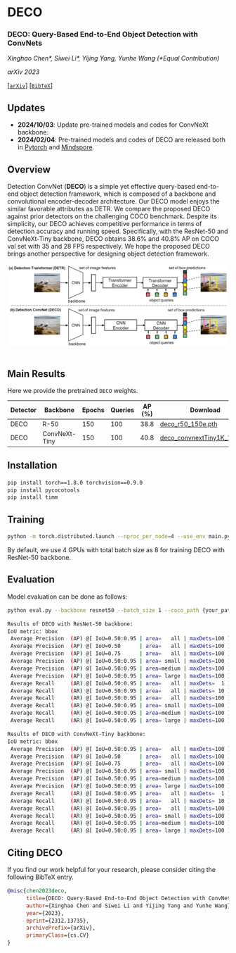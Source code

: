 # DECO
### **DECO: Query-Based End-to-End Object Detection with ConvNets**

*Xinghao Chen\*, Siwei Li\*, Yijing Yang, Yunhe Wang (\*Equal Contribution)*

*arXiv 2023* 

[[`arXiv`](https://arxiv.org/abs/2312.13735)] [[`BibTeX`](#citation)]

## Updates
* **2024/10/03**: Update pre-trained models and codes for ConvNeXt backbone.
* **2024/02/04**: Pre-trained models and codes of DECO are released both in [Pytorch](https://github.com/xinghaochen/DECO) and [Mindspore](https://github.com/mindspore-lab/models/tree/master/research/huawei-noah/DECO).

## Overview

Detection ConvNet (**DECO**) is a simple yet effective query-based end-to-end object detection framework, which is composed of a backbone and convolutional encoder-decoder architecture. Our DECO model enjoys the similar favorable attributes as DETR. We compare the proposed DECO against prior detectors on the challenging COCO benchmark. Despite its simplicity, our DECO achieves competitive performance in terms of detection accuracy and running speed. Specifically, with the ResNet-50 and ConvNeXt-Tiny backbone, DECO obtains 38.6% and 40.8% AP on COCO val set with 35 and 28 FPS respectively. We hope the proposed DECO brings another perspective for designing object detection framework.

<div align="center">
  <img src="./fig/deco_overall_arch.png"/>
</div><br/>

## Main Results

Here we provide the pretrained `DECO` weights.

| Detector | Backbone  | Epochs | Queries| AP (%) | Download |
| ------------------- | -------- | ------- |------- |------- |------- |
| DECO | R-50 | 150 | 100 | 38.8 | [deco_r50_150e.pth](https://github.com/xinghaochen/DECO/releases/download/1.0/deco_r50_150e.pth)
| DECO | ConvNeXt-Tiny | 150 | 100 | 40.8 | [deco_convnextTiny1K_150.pth](https://github.com/xinghaochen/DECO/releases/download/1.0/deco_convnextTiny1K_150.pth)

## Installation
```bash
pip install torch==1.8.0 torchvision==0.9.0
pip install pycocotools
pip install timm
```

## Training

```bash
python -m torch.distributed.launch --nproc_per_node=4 --use_env main.py --backbone resnet50 --batch_size 2 --coco_path {your_path_to_coco} --output_dir {your_path_for_outputs} # 4 gpus example
```
By default, we use 4 GPUs with total batch size as 8 for training DECO with ResNet-50 backbone.

## Evaluation
Model evaluation can be done as follows:

```bash
python eval.py --backbone resnet50 --batch_size 1 --coco_path {your_path_to_coco} --ckpt_path {your_path_to_pretrained_ckpt}
```
```bash
Results of DECO with ResNet-50 backbone:
IoU metric: bbox
 Average Precision  (AP) @[ IoU=0.50:0.95 | area=   all | maxDets=100 ] = 0.388
 Average Precision  (AP) @[ IoU=0.50      | area=   all | maxDets=100 ] = 0.588
 Average Precision  (AP) @[ IoU=0.75      | area=   all | maxDets=100 ] = 0.411
 Average Precision  (AP) @[ IoU=0.50:0.95 | area= small | maxDets=100 ] = 0.199
 Average Precision  (AP) @[ IoU=0.50:0.95 | area=medium | maxDets=100 ] = 0.431
 Average Precision  (AP) @[ IoU=0.50:0.95 | area= large | maxDets=100 ] = 0.555
 Average Recall     (AR) @[ IoU=0.50:0.95 | area=   all | maxDets=  1 ] = 0.320
 Average Recall     (AR) @[ IoU=0.50:0.95 | area=   all | maxDets= 10 ] = 0.522
 Average Recall     (AR) @[ IoU=0.50:0.95 | area=   all | maxDets=100 ] = 0.556
 Average Recall     (AR) @[ IoU=0.50:0.95 | area= small | maxDets=100 ] = 0.297
 Average Recall     (AR) @[ IoU=0.50:0.95 | area=medium | maxDets=100 ] = 0.607
 Average Recall     (AR) @[ IoU=0.50:0.95 | area= large | maxDets=100 ] = 0.798
```

```bash
Results of DECO with ConvNeXt-Tiny backbone:
IoU metric: bbox
 Average Precision  (AP) @[ IoU=0.50:0.95 | area=   all | maxDets=100 ] = 0.408
 Average Precision  (AP) @[ IoU=0.50      | area=   all | maxDets=100 ] = 0.615
 Average Precision  (AP) @[ IoU=0.75      | area=   all | maxDets=100 ] = 0.436
 Average Precision  (AP) @[ IoU=0.50:0.95 | area= small | maxDets=100 ] = 0.211
 Average Precision  (AP) @[ IoU=0.50:0.95 | area=medium | maxDets=100 ] = 0.455
 Average Precision  (AP) @[ IoU=0.50:0.95 | area= large | maxDets=100 ] = 0.579
 Average Recall     (AR) @[ IoU=0.50:0.95 | area=   all | maxDets=  1 ] = 0.330
 Average Recall     (AR) @[ IoU=0.50:0.95 | area=   all | maxDets= 10 ] = 0.534
 Average Recall     (AR) @[ IoU=0.50:0.95 | area=   all | maxDets=100 ] = 0.569
 Average Recall     (AR) @[ IoU=0.50:0.95 | area= small | maxDets=100 ] = 0.318
 Average Recall     (AR) @[ IoU=0.50:0.95 | area=medium | maxDets=100 ] = 0.622
 Average Recall     (AR) @[ IoU=0.50:0.95 | area= large | maxDets=100 ] = 0.805
```


## Citing DECO
If you find our work helpful for your research, please consider citing the following BibTeX entry.

```BibTex
@misc{chen2023deco,
      title={DECO: Query-Based End-to-End Object Detection with ConvNets}, 
      author={Xinghao Chen and Siwei Li and Yijing Yang and Yunhe Wang},
      year={2023},
      eprint={2312.13735},
      archivePrefix={arXiv},
      primaryClass={cs.CV}
}
